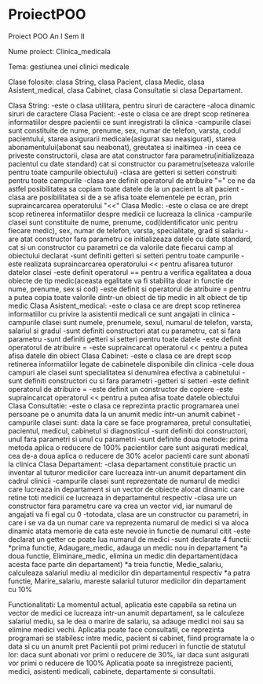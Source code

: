 # ProiectPOO
Proiect POO An I Sem II

Nume proiect: Clinica_medicala

Tema: gestiunea unei clinici medicale

Clase folosite: clasa String, clasa Pacient, clasa Medic, clasa Asistent_medical, 
clasa Cabinet, clasa Consultatie si clasa Departament.

Clasa String:
-este o clasa utilitara, pentru siruri de caractere
-aloca dinamic siruri de caractere
Clasa Pacient:
-este o clasa ce are drept scop retinerea informatiilor despre pacientii ce sunt inregistrati la clinica
-campurile clasei sunt constituite de nume, prenume, sex, numar de telefon, varsta, codul pacientului, starea asigurarii medicale(asigurat sau neasigurat), starea abonamentului(abonat sau neabonat), greutatea si inaltimea
-in ceea ce priveste constructorii, clasa are atat constructor fara parametru(initializeaza pacientul cu date standard) cat si constructor cu parametru(seteaza valorile pentru toate campurile obiectului)
-clasa are getteri si setteri construiti pentru toate campurile
-clasa are definit operatorul de atribuire "=" ce ne da astfel posibilitatea sa copiam toate datele de la un pacient la alt pacient
-clasa are posibilitatea si de a se afisa toate elementele pe ecran, prin supraincarcarea operatorului "<<"
Clasa Medic:
-este o clasa ce are drept scop retinerea informatiilor despre medicii ce lucreaza la clinica
-campurile clasei sunt constituite de nume, prenume, cod(identificator unic pentru fiecare medic), sex, numar de telefon, varsta, specialitate, grad si salariu
-are atat constructor fara parametru ce initializeaza datele cu date standard, cat si un constructor cu parametri ce da valorile date fiecarui camp al obiectului declarat
-sunt definiti getteri si setteri pentru toate campurile
-este realizata supraincarcarea operatorului << pentru afisarea tuturor datelor clasei
-este definit operatorul == pentru a verifica egalitatea a doua obiecte de tip medic(aceasta egalitate va fi stabilita doar in functie de nume, prenume, sex si cod)
-este definit si operatorul de atribuire = pentru a putea copia toate valorile dintr-un obiect de tip medic in alt obiect de tip medic
Clasa Asistent_medical:
-este o clasa ce are drept scop retinerea informatiilor cu privire la asistentii medicali ce sunt angajati in clinica 
-campurile clasei sunt numele, prenumele, sexul, numarul de telefon, varsta, salariul si gradul
-sunt definiti constructori atat cu parametru, cat si fara parametru
-sunt definiti getteri si setteri pentru toate datele
-este definit operatorul de atribuire =
-este supraincarcat operatorul << pentru a putea afisa datele din obiect
Clasa Cabinet:
-este o clasa ce are drept scop retinerea informatiilor legate de cabinetele disponibile din clinica
-cele doua campuri ale clasei sunt specialitatea si denumirea efectiva a cabinetului
-sunt definiti constructori cu si fara parametri
-getteri si setteri
-este definit operatorul de atribuire =
-este definit un constructor de copiere
-este supraincarcat operatorul << pentru a putea afisa toate datele obiectului 
Clasa Consultatie:
-este o clasa ce reprezinta practic programarea unei persoane pe o anumita data la un anumit medic intr-un anumit cabinet
-campurile clasei sunt: data la care se face programarea, pretul consultatiei, pacientul, medicul, cabinetul si diagnosticul
-sunt definiti doi constructori, unul fara parametri si unul cu parametri
-sunt definite doua metode: prima metoda aplica o reducere de 100% pacientilor care sunt asigurati medical, cea de-a doua aplica o reducere de 30% acelor pacienti care sunt abonati la clinica
Clasa Departament:
-clasa departament constituie practic un inventar al tuturor medicilor care lucreaza intr-un anumit departament din cadrul clinicii
-campurile clasei sunt reprezentate de numarul de medici care lucreaza in departament si un vector de obiecte alocat dinamic care retine toti medicii ce lucreaza in departamentul respectiv
-clasa ure un constructor fara parametru care va crea un vector vid, iar numarul de angajati va fi egal cu 0
-totodata, clasa are un constructor cu parametri, in care i se va da un numar care va reprezenta numarul de medici si va aloca dinamic atata memorie de cata este nevoie in functie de numarul citit
-este declarat un getter ce poate lua numarul de medici
-sunt declarate 4 functii:
*prima functie, Adaugare_medic, adauga un medic nou in departament
*a doua functie, Eliminare_medic, elimina un medic din departament(daca acesta face parte din departament)
*a treia functie, Medie_salariu, calculeaza salariul mediu al medicilor din departamentul respectiv
*a patra functie, Marire_salariu, mareste salariul tuturor medicilor din departament cu 10%

Functionalitati:
La momentul actual, aplicatia este capabila sa retina un vector de medici ce lucreaza intr-un anumit departament, sa le calculeze salariul mediu, sa le dea o marire de salariu, sa adauge medici noi sau sa elimine medici vechi.
Aplicatia poate face consultatii, ce reprezinta programari se stabilesc intre medic, pacient si cabinet, fiind programate la o data si cu un anumit pret
Pacientii pot primi reduceri in functie de statutul lor: daca sunt abonati vor primi o reducere de 30%, iar daca sunt asigurati vor primi o reducere de 100%
Aplicatia poate sa inregistreze pacienti, medici, asistenti medicali, cabinete, departamente si consultatii.




